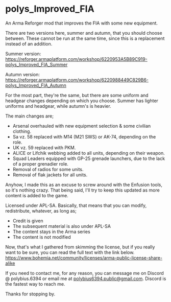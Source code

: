 # polys_Improved_FIA
An Arma Reforger mod that improves the FIA with some new equipment.

There are two versions here, summer and autumn, that you should choose between. These cannot be run at the same time, since this is a replacement instead of an addition.

Summer version: https://reforger.armaplatform.com/workshop/6220953A5B89C919-polys_Improved_FIA_Summer

Autumn version: https://reforger.armaplatform.com/workshop/6220988449C829B6-polys_Improved_FIA_Autumn

For the most part, they're the same, but there are some uniform and headgear changes depending on which you choose. Summer has lighter uniforms and headgear, while autumn's is heavier.

The main changes are;
- Arsenal overhauled with new equipment selection & some civilian clothing.
- Sa vz. 58 replaced with M14 (M21 SWS) or AK-74, depending on the role.
- UK vz. 59 replaced with PKM.
- ALICE or Lifchik webbing added to all units, depending on their weapon.
- Squad Leaders equipped with GP-25 grenade launchers, due to the lack of a proper grenadier role.
- Removal of radios for some units.
- Removal of flak jackets for all units.

Anyhow, I made this as an excuse to screw around with the Enfusion tools, so it's nothing crazy.
 That being said, I'll try to keep this updated as more content is added to the game.


Licensed under APL-SA.
 Basically, that means that you can modify, redistribute, whatever, as long as;
- Credit is given
- The subsequent material is also under APL-SA
- The content stays in the Arma series
- The content is not modified

Now, that's what I gathered from skimming the license, but if you really want to be sure, you can read the full text with the link below.
https://www.bohemia.net/community/licenses/arma-public-license-share-alike

If you need to contact me, for any reason, you can message me on Discord @ polybius.6394 or email me at polybius6394.public@gmail.com. Discord is the fastest way to reach me.

Thanks for stopping by.
